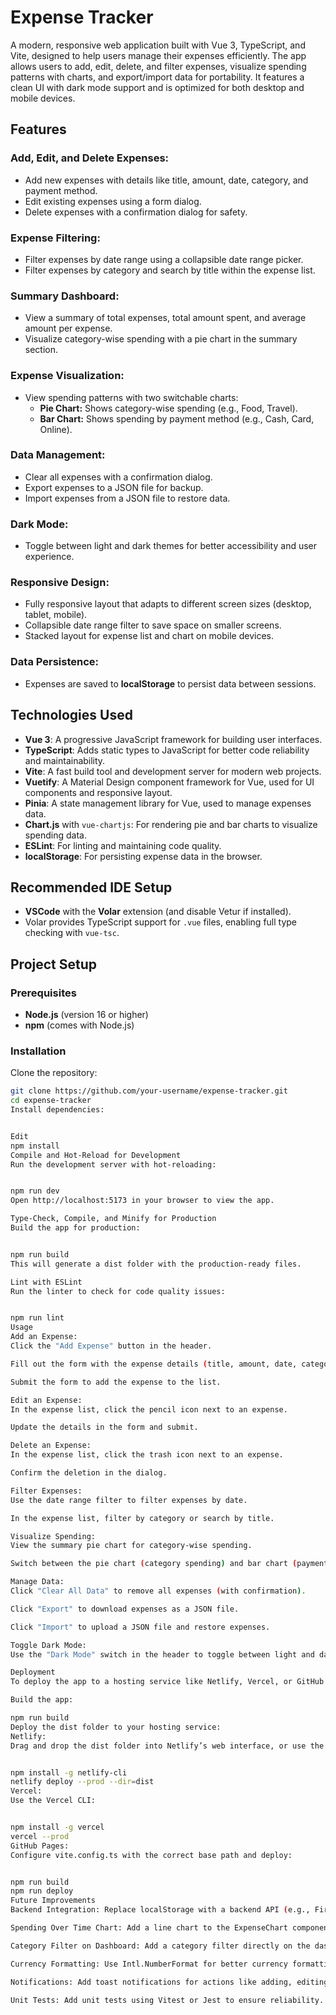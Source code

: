 # Expense Tracker

A modern, responsive web application built with Vue 3, TypeScript, and Vite, designed to help users manage their expenses efficiently. The app allows users to add, edit, delete, and filter expenses, visualize spending patterns with charts, and export/import data for portability. It features a clean UI with dark mode support and is optimized for both desktop and mobile devices.

## Features

### Add, Edit, and Delete Expenses:
- Add new expenses with details like title, amount, date, category, and payment method.
- Edit existing expenses using a form dialog.
- Delete expenses with a confirmation dialog for safety.

### Expense Filtering:
- Filter expenses by date range using a collapsible date range picker.
- Filter expenses by category and search by title within the expense list.

### Summary Dashboard:
- View a summary of total expenses, total amount spent, and average amount per expense.
- Visualize category-wise spending with a pie chart in the summary section.

### Expense Visualization:
- View spending patterns with two switchable charts:
  - **Pie Chart:** Shows category-wise spending (e.g., Food, Travel).
  - **Bar Chart:** Shows spending by payment method (e.g., Cash, Card, Online).

### Data Management:
- Clear all expenses with a confirmation dialog.
- Export expenses to a JSON file for backup.
- Import expenses from a JSON file to restore data.

### Dark Mode:
- Toggle between light and dark themes for better accessibility and user experience.

### Responsive Design:
- Fully responsive layout that adapts to different screen sizes (desktop, tablet, mobile).
- Collapsible date range filter to save space on smaller screens.
- Stacked layout for expense list and chart on mobile devices.

### Data Persistence:
- Expenses are saved to **localStorage** to persist data between sessions.

## Technologies Used
- **Vue 3**: A progressive JavaScript framework for building user interfaces.
- **TypeScript**: Adds static types to JavaScript for better code reliability and maintainability.
- **Vite**: A fast build tool and development server for modern web projects.
- **Vuetify**: A Material Design component framework for Vue, used for UI components and responsive layout.
- **Pinia**: A state management library for Vue, used to manage expenses data.
- **Chart.js** with `vue-chartjs`: For rendering pie and bar charts to visualize spending data.
- **ESLint**: For linting and maintaining code quality.
- **localStorage**: For persisting expense data in the browser.

## Recommended IDE Setup
- **VSCode** with the **Volar** extension (and disable Vetur if installed).
- Volar provides TypeScript support for `.vue` files, enabling full type checking with `vue-tsc`.

## Project Setup

### Prerequisites
- **Node.js** (version 16 or higher)
- **npm** (comes with Node.js)

### Installation

Clone the repository:

```sh
git clone https://github.com/your-username/expense-tracker.git
cd expense-tracker
Install dependencies:


Edit
npm install
Compile and Hot-Reload for Development
Run the development server with hot-reloading:


npm run dev
Open http://localhost:5173 in your browser to view the app.

Type-Check, Compile, and Minify for Production
Build the app for production:


npm run build
This will generate a dist folder with the production-ready files.

Lint with ESLint
Run the linter to check for code quality issues:


npm run lint
Usage
Add an Expense:
Click the "Add Expense" button in the header.

Fill out the form with the expense details (title, amount, date, category, payment method).

Submit the form to add the expense to the list.

Edit an Expense:
In the expense list, click the pencil icon next to an expense.

Update the details in the form and submit.

Delete an Expense:
In the expense list, click the trash icon next to an expense.

Confirm the deletion in the dialog.

Filter Expenses:
Use the date range filter to filter expenses by date.

In the expense list, filter by category or search by title.

Visualize Spending:
View the summary pie chart for category-wise spending.

Switch between the pie chart (category spending) and bar chart (payment method spending) in the main chart section.

Manage Data:
Click "Clear All Data" to remove all expenses (with confirmation).

Click "Export" to download expenses as a JSON file.

Click "Import" to upload a JSON file and restore expenses.

Toggle Dark Mode:
Use the "Dark Mode" switch in the header to toggle between light and dark themes.

Deployment
To deploy the app to a hosting service like Netlify, Vercel, or GitHub Pages:

Build the app:

npm run build
Deploy the dist folder to your hosting service:
Netlify:
Drag and drop the dist folder into Netlify’s web interface, or use the CLI:


npm install -g netlify-cli
netlify deploy --prod --dir=dist
Vercel:
Use the Vercel CLI:


npm install -g vercel
vercel --prod
GitHub Pages:
Configure vite.config.ts with the correct base path and deploy:


npm run build
npm run deploy
Future Improvements
Backend Integration: Replace localStorage with a backend API (e.g., Firebase, Supabase) for cloud storage, user authentication, and multi-device support.

Spending Over Time Chart: Add a line chart to the ExpenseChart component to visualize spending trends over time (e.g., by month).

Category Filter on Dashboard: Add a category filter directly on the dashboard for easier filtering.

Currency Formatting: Use Intl.NumberFormat for better currency formatting (e.g., ₹1,234.56).

Notifications: Add toast notifications for actions like adding, editing, or deleting expenses.

Unit Tests: Add unit tests using Vitest or Jest to ensure reliability.